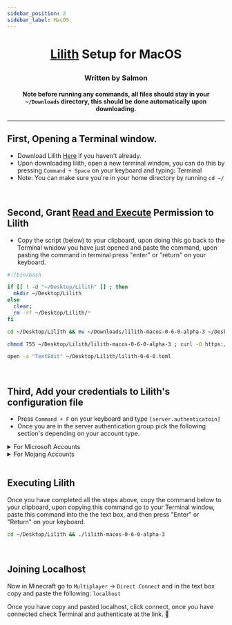 ```yaml
---
sidebar_position: 2
sidebar_label: MacOS
---
```

<!--- Conttributors: --->
<!--- Sam (https://github.com/Scherso) for creating the majority of this beautiful guide --->
<!--- FireStorm (FireStorm#1000) for minor formatting adjustments and changes --->
<!--- Anyone is free to use any part of this guide for their own usage with the stipulation all contributors above must be credited --->

<h1 align="center">

[Lilith](https://github.com/GhqstMC/LilithReleases) Setup for MacOS  

</h1>

<h3 align="center">

Written by Salmon 

</h3>

<h4 align="center">

Note before running any commands, all files should stay in your `~/Downloads` directory, this should be done automatically upon downloading. 

</h4>

---
           
## First, Opening a Terminal window.

- Download Lilith [Here][lilithdownload] if you haven't already.
- Upon downloading lilith, open a new terminal window, you can do this by pressing `Command + Space` on your keyboard and typing: Terminal
- Note: You can make sure you're in your home directory by running `cd ~/`

<br />

## Second, Grant [Read and Execute][chmod] Permission to Lilith 

- Copy the script (below) to your clipboard, upon doing this go back to the Terminal wnidow you have just opened and paste the command, upon pasting the command in terminal press "enter" or "return" on your keyboard. 

```bash
#!/bin/bash

if [[ ! -d "~/Desktop/Lilith" ]] ; then
  mkdir ~/Desktop/Lilith
else
  clear;
  rm -rf ~/Desktop/Lilith/*
fi

cd ~/Desktop/Lilith && mv ~/Downloads/lilith-macos-0-6-0-alpha-3 ~/Desktop/Lilith ;

chmod 755 ~/Desktop/Lilith/lilith-macos-0-6-0-alpha-3 ; curl -O https://api.lilithmod.xyz/assets/lilith-0-6-0.toml --output-dir ~/Desktop/Lilith

open -a "TextEdit" ~/Desktop/Lilith/lilith-0-6-0.toml
```

<br />

## Third, Add your credentials to Lilith's configuration file

- Press `Command + F` on your keyboard and type `[server.authenticatoin]` 
- Once you are in the server authentication group pick the following section's depending on your account type. 

<details>
  <summary>
       For Microsoft Accounts</summary>

  1. **You will see** `ExampleMicrosoftAccount = ['microsoft.account.email@example.com', '', 'microsoft']`
  2. **Replace** `ExampleMicrosoftAccount` **with your Minecraft Account Username, also known as your In Game Name.** 
  3. **Replace** `microsoft.account.email@example.com` **with your email address accociated with your Microsoft Account.**
  
     **Note: do NOT replace** `microsoft` **or the blank field** `''` **with any other text.**
  
</details>

<details>
  <summary>
       For Mojang Accounts</summary>

  1. **You will see** `ExampleMojangAccount = ['mojang.account.email@example.com', 'password goes here!']`
  2. **Replace** `ExampleMojangAccount` **with your Minecraft Account Username, also known as your In Game Name.** 
  3. **Replace** `mojang.account.email@example.com` **with your email address accociated with your Mojang Account.**
  4. **Replace** `password goes here!` **with the password you use to log into your Mojang Account.**
  
</details>

<br />

## Executing Lilith 

Once you have completed all the steps above, copy the command below to your clipboard, upon copying this command go to your Terminal window, paste this command into the the text box, and then press "Enter" or "Return" on your keyboard. 

```bash
cd ~/Desktop/Lilith && ./lilith-macos-0-6-0-alpha-3
```

<br />

## Joining Localhost

Now in Minecraft go to `Multiplayer` -> `Direct Connect` and in the text box copy and paste the following: `localhost`

Once you have copy and pasted localhost, click connect, once you have connected check Terminal and authenticate at the link. :tada:

[lilithdownload]: https://github.com/GhqstMC/LilithReleases/releases/download/0.6.0-alpha.3/lilith-macos-0-6-0-alpha-3
[chmod]: https://en.wikipedia.org/wiki/Chmod